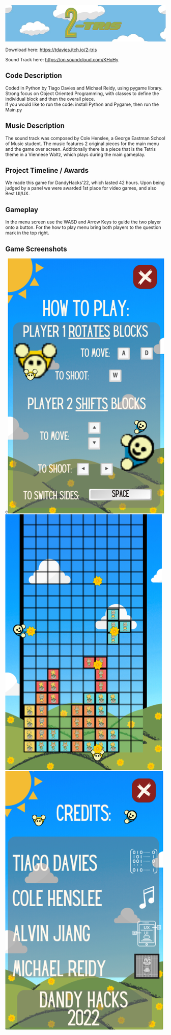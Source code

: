 ![](ReadMeImg/Banner.png)

Download here: https://tdavies.itch.io/2-tris

Sound Track here: https://on.soundcloud.com/KHoHy

## Code Description
Coded in Python by Tiago Davies and Michael Reidy, using pygame library. Strong focus on Object Oriented Programming, with classes to define the individual block and then the overall piece. <br />
If you would like to run the code: install Python and Pygame, then run the Main.py

## Music Description
The sound track was composed by Cole Henslee, a George Eastman School of Music student. The music features 2 original pieces for the main menu and the game over screen. Additionally there is a piece that is the Tetris theme in a Viennese Waltz, which plays during the main gameplay.

## Project Timeline / Awards
We made this game for DandyHacks'22, which lasted 42 hours. Upon being judged by a panel we were awarded 1st place for video games, and also Best UI/UX.

## Gameplay
In the menu screen use the WASD and Arrow Keys to guide the two player onto a button. For the how to play menu bring both players to the question mark in the top right.

## Game Screenshots
c![](ReadMeImg/Help.png)
![](ReadMeImg/Gameplay.png)
![](ReadMeImg/Credits.png)
